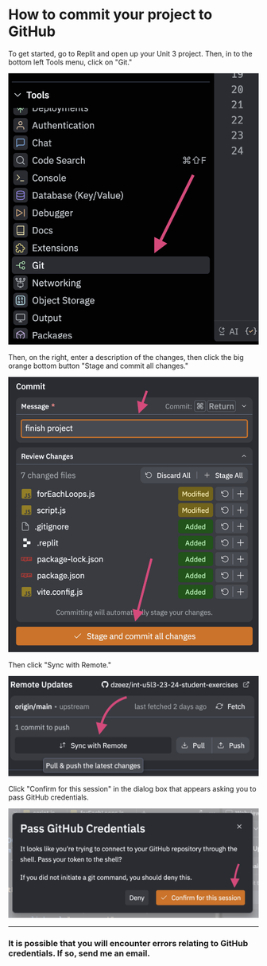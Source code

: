 # How to commit your project to GitHub

To get started, go to Replit and open up your Unit 3 project. Then, in to the bottom left Tools menu, click on "Git."

![Replit Git menu selection](images/replit_tools_git.png)

Then, on the right, enter a description of the changes, then click the big orange bottom button "Stage and commit all changes."

![Replit commit changes](images/replit_commit.png)

Then click "Sync with Remote." 

![Replit sync with remote button](images/replit_sync_remote.png)

Click "Confirm for this session" in the dialog box that appears asking you to pass GitHub credentials.

![Replit pass credentials button](images/replit_pass_credentials.png)

---
### It is possible that you will encounter errors relating to GitHub credentials. If so, send me an email.
